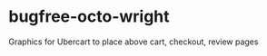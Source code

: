 bugfree-octo-wright
===================

Graphics for Ubercart to place above cart, checkout, review pages
